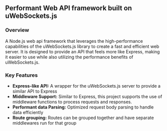 ## Performant Web API framework built on uWebSockets.js

### Overview

A Node.js web api framework that leverages the high-performance capabilities of the uWebSockets.js library to create a fast and efficient web server. It is designed to provide an API that feels more like Express, making it easier to use while also utilizing the performance benefits of uWebSockets.js.

### Key Features

- **Express-like API:** A wrapper for the uWebSockets.js server to provide a similar API to Express
- **Middleware Support:** Similar to Express, this project supports the use of middleware functions to process requests and responses.
- **Performant data Parsing:** Optimized request body parsing to handle data efficiently
- **Route grouping:** Routes can be grouped together and have separate middlewares run for that group
